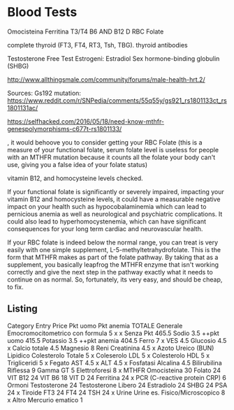 # Blood Tests

Omocisteina
Ferritina
T3/T4
B6 AND B12
D
RBC Folate

 complete thyroid (FT3, FT4, RT3, Tsh, TBG).
 thyroid antibodies

Testosterone
Free Test
Estrogeni: Estradiol
Sex hormone-binding globulin (SHBG)

http://www.allthingsmale.com/community/forums/male-health-hrt.2/


Sources:
Gs192 mutation: https://www.reddit.com/r/SNPedia/comments/55q55y/gs921_rs1801133ct_rs1801131ac/

https://selfhacked.com/2016/05/18/need-know-mthfr-genespolymorphisms-c677t-rs1801133/

, it would behoove you to consider getting your RBC Folate (this is a measure of your functional folate, serum folate level is useless for people with an MTHFR mutation because it counts all the folate your body can't use, giving you a false idea of your folate status)

 vitamin B12, and
 homocysteine levels checked.

If your functional folate is significantly or severely impaired, impacting your vitamin B12 and homocysteine levels, it could have a measurable negative impact on your health such as hypocobalaminemia which can lead to pernicious anemia as well as neurological and psychiatric complications. It could also lead to hyperhomocystenemia, which can have significant consequences for your long term cardiac and neurovascular health.

If your RBC folate is indeed below the normal range, you can treat is very easily with one simple supplement, L-5-methyltetrahydrofolate. This is the form that MTHFR makes as part of the folate pathway. By taking that as a supplement, you basically leapfrog the MTHFR enzyme that isn't working correctly and give the next step in the pathway exactly what it needs to continue on as normal. So, fortunately, its very easy, and should be cheap, to fix.


## Listing
Category Entry Price Pkt uomo Pkt anemia TOTALE
Generale
Emocromocitometrico con formula 5 x x Senza Pkt 465.5
Sodio 3.5 ++pkt uomo 415.5
Potassio 3.5 ++pkt anemia 404.5
Ferro 7 x
VES 4.5
Glucosio 4.5 x
Calcio totale 4.5
Magnesio 8
Reni
Creatinina 4.5 x
Azoto Ureico (BUN)
Lipidico
Colesterolo Totale 5 x
Coleserolo LDL 5 x
Colesterolo HDL 5 x
Trigliceridi 5 x
Fegato
AST 4.5 x
ALT 4.5 x
Fosfatasi Alcalina 4.5
Bilirubilina Riflessa 9
Gamma GT 5
Elettroforesi 8 x
MTHFR
Omocisteina 30
Folato 24
VIT B12 24
VIT B6 18
VIT D 24
Ferritina 24 x
PCR (C-reactive protein CRP) 6
Ormoni
Testosterone 24
Testosterone Libero 24
Estradiolo 24
SHBG 24
PSA 24 x
Tiroide
FT3 24
FT4 24
TSH 24 x
Urine
Urine es. Fisico/Microscopico 8 x
Altro
Mercurio ematico 1
